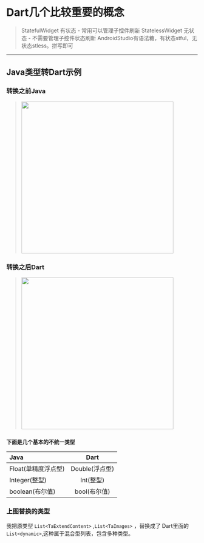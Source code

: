 # Dart几个比较重要的概念
> StatefulWidget  有状态 - 常用可以管理子控件刷新
> StatelessWidget 无状态 - 不需要管理子控件状态刷新
> AndroidStudio有语法糖，有状态stful，无状态stless。拼写即可






----------------------------------
## Java类型转Dart示例

### 转换之前Java

 > <img src="https://zcsuper-image-1301565650.cos.ap-nanjing.myqcloud.com/MyWordPhotos/dart2.png " width=400 > 


### 转换之后Dart

 > <img src="https://zcsuper-image-1301565650.cos.ap-nanjing.myqcloud.com/MyWordPhotos/dart1.png" width=400 > 





### `下面是几个基本的不统一类型`

| Java        | Dart        |
| :---        |    :----:   |
| Float(单精度浮点型) | Double(浮点型)       |
| Integer(整型)   | Int(整型) |
| boolean(布尔值)   | bool(布尔值) |



### 上图替换的类型

我把原类型 `List<TaExtendContent>` ,`List<TaImages>` ，替换成了 Dart里面的  `List<dynamic>`,这种属于混合型列表，包含多种类型。